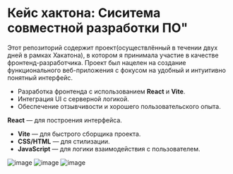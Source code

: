 # Кейс хактона: Сиситема совместной разработки ПО"
Этот репозиторий содержит проект(осуществлённый в течении двух дней в рамках Хакатона), в котором я принимала участие в качестве фронтенд-разработчика. Проект был нацелен на создание функционального веб-приложения с фокусом на удобный и интуитивно понятный интерфейс.

- Разработка фронтенда с использованием **React** и **Vite**.
- Интеграция UI с серверной логикой.
- Обеспечение отзывчивости и хорошего пользовательского опыта.

**React** — для построения интерфейса.
- **Vite** — для быстрого сборщика проекта.
- **CSS/HTML** — для стилизации.
- **JavaScript** — для логики взаимодействия с пользователем.

![image](https://github.com/user-attachments/assets/37272980-d0fe-4b86-bb13-b3f42ef58a33)
![image](https://github.com/user-attachments/assets/eea2bfa4-8894-4b0c-bfc9-d16ef7eec00b)
![image](https://github.com/user-attachments/assets/12040fe7-55fa-46da-b5a9-2ceb9ace1ea9)



